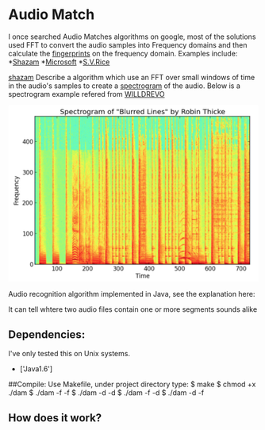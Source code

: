Audio Match
==========
I once searched Audio Matches algorithms on google, most of the solutions used 
FFT to convert the audio samples into Frequency domains  and then calculate the
[fingerprints](http://en.wikipedia.org/wiki/Acoustic_fingerprint) on the frequency domain. 
Examples include:
*[Shazam](http://www.ee.columbia.edu/~dpwe/papers/Wang03-shazam.pdf)
*[Microsoft](http://developer.nokia.com/community/wiki/Sound_pattern_matching_using_Fast_Fourier_Transform_in_Windows_Phone)
*[S.V.Rice](http://www.comparisonics.com/AES_ID31.pdf)

[shazam](http://www.ee.columbia.edu/~dpwe/papers/Wang03-shazam.pdf) Describe a algorithm which use an FFT over small windows of time in the audio's samples to
create a [spectrogram](http://en.wikipedia.org/wiki/Spectrogram) of the audio. Below is a spectrogram example refered from [WILLDREVO](http://willdrevo.com/fingerprinting-and-audio-recognition-with-python/)

![spectrogram](plot/Spec.png)

Audio recognition algorithm implemented in Java, see the explanation here:  

It can tell whtere two audio files contain one or more segments sounds alike
## Dependencies:

I've only tested this on Unix systems.

* ['Java1.6']

##Compile:
Use Makefile, under project directory type: 
$ make
$ chmod +x ./dam
$ ./dam -f <pathname> -f <pathname>
$ ./dam -d <pathname> -d <pathname>
$ ./dam -f <pathname> -d <pathname>
$ ./dam -d <pathname> -f <pathname>



## How does it work?

